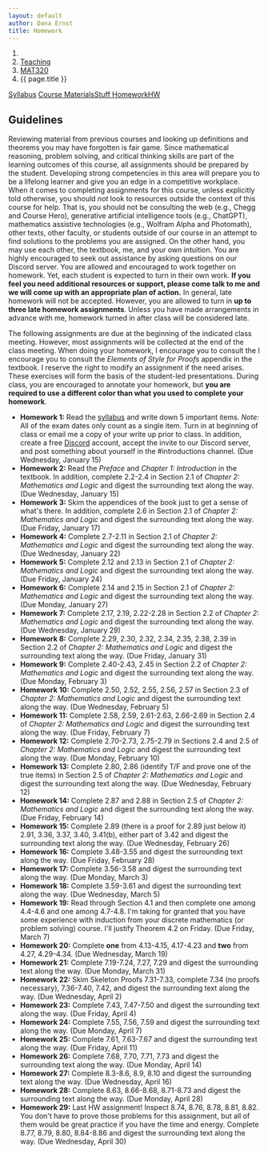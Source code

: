 ```yaml
---
layout: default
author: Dana Ernst
title: Homework
---
```


<ol class="breadcrumb">
  <li><a href="/"><i class="fa fa-home"></i></a></li>
  <li><a href="/teaching/">Teaching</a></li>
  <li><a href="/teaching/mat320s25">MAT320</a></li>
  <li class="active">{{ page.title }}</li>
</ol>

<div class="row">
<div class="col-xs-12">
<div class="btn-group btn-group-justified">
<a class="btn btn-default btn-success" href="{{site.baseurl}}/teaching/mat320s25/syllabus/">Syllabus</a>
<a class="btn btn-default btn-primary" href="{{site.baseurl}}/teaching/mat320s25/materials/">
<span class="hidden-xs">Course Materials</span><span class="visible-xs">Stuff</span>
</a>
<a class="btn btn-default btn-warning" href="{{site.baseurl}}/teaching/mat320s25/homework/">
<span class="hidden-xs">Homework</span><span class="visible-xs">HW</span>
</a>
</div>
</div>
</div>

## Guidelines ##
Reviewing material from previous courses and looking up definitions and theorems you may have forgotten is fair game. Since mathematical reasoning, problem solving, and critical thinking skills are part of the learning outcomes of this course, all assignments should be prepared by the student. Developing strong competencies in this area will prepare you to be a lifelong learner and give you an edge in a competitive workplace. When it comes to completing assignments for this course, unless explicitly told otherwise, you should *not* look to resources outside the context of this course for help.  That is, you should not be consulting the web (e.g., Chegg and Course Hero), generative artificial intelligence tools (e.g., ChatGPT), mathematics assistive technologies (e.g., Wolfram Alpha and Photomath), other texts, other faculty, or students outside of our course in an attempt to find solutions to the problems you are assigned.  On the other hand, you may use each other, the textbook, me, and your own intuition. You are highly encouraged to seek out assistance by asking questions on our Discord server. You are allowed and encouraged to work together on homework. Yet, each student is expected to turn in their own work.  **If you feel you need additional resources or support, please come talk to me and we will come up with an appropriate plan of action.** In general, late homework will not be accepted. However, you are allowed to turn in **up to three late homework assignments**. Unless you have made arrangements in advance with me, homework turned in after class will be considered late.

The following assignments are due at the beginning of the indicated class meeting. However, most assignments will be collected at the end of the class meeting.  When doing your homework, I encourage you to consult the I encourage you to consult the *Elements of Style for Proofs* appendix in the textbook. I reserve the right to modify an assignment if the need arises.  These exercises will form the basis of the student-led presentations.  During class, you are encouraged to annotate your homework, but **you are required to use a different color than what you used to complete your homework**.

- **Homework 1:** Read the [syllabus]({{site.baseurl}}/teaching/mat320s25/syllabus/) and write down 5 important items.  *Note:*  All of the exam dates only count as a single item.  Turn in at beginning of class or email me a copy of your write up prior to class. In addition, create a free [Discord](http://discord.com) account, accept the invite to our Discord server, and post something about yourself in the #introductions channel. (Due Wednesday, January 15)
- **Homework 2:** Read the *Preface* and *Chapter 1: Introduction* in the textbook. In addition, complete 2.2-2.4 in Section 2.1 of *Chapter 2: Mathematics and Logic* and digest the surrounding text along the way. (Due Wednesday, January 15)
- **Homework 3:** Skim the appendices of the book just to get a sense of what's there. In addition, complete 2.6 in Section 2.1 of *Chapter 2: Mathematics and Logic* and digest the surrounding text along the way. (Due Friday, January 17)
- **Homework 4:** Complete 2.7-2.11 in Section 2.1 of *Chapter 2: Mathematics and Logic* and digest the surrounding text along the way. (Due Wednesday, January 22)
- **Homework 5:** Complete 2.12 and 2.13 in Section 2.1 of *Chapter 2: Mathematics and Logic* and digest the surrounding text along the way. (Due Friday, January 24)
- **Homework 6:** Complete 2.14 and 2.15 in Section 2.1 of *Chapter 2: Mathematics and Logic* and digest the surrounding text along the way. (Due Monday, January 27)
- **Homework 7:** Complete 2.17, 2.19, 2.22-2.28 in Section 2.2 of *Chapter 2: Mathematics and Logic* and digest the surrounding text along the way. (Due Wednesday, January 29)
- **Homework 8:** Complete 2.29, 2.30, 2.32, 2.34, 2.35, 2.38, 2.39 in Section 2.2 of *Chapter 2: Mathematics and Logic* and digest the surrounding text along the way. (Due Friday, January 31)
- **Homework 9:** Complete 2.40-2.43, 2.45 in Section 2.2 of *Chapter 2: Mathematics and Logic* and digest the surrounding text along the way. (Due Monday, February 3)
- **Homework 10:** Complete 2.50, 2.52, 2.55, 2.56, 2.57 in Section 2.3 of *Chapter 2: Mathematics and Logic* and digest the surrounding text along the way. (Due Wednesday, February 5)
- **Homework 11:** Complete 2.58, 2.59, 2.61-2.63, 2.66-2.69 in Section 2.4 of *Chapter 2: Mathematics and Logic* and digest the surrounding text along the way. (Due Friday, February 7)
- **Homework 12:** Complete 2.70-2.73, 2.75-2.79 in Sections 2.4 and 2.5 of *Chapter 2: Mathematics and Logic* and digest the surrounding text along the way. (Due Monday, February 10)
- **Homework 13:** Complete 2.80, 2.86 (identify T/F and prove one of the true items) in Section 2.5 of *Chapter 2: Mathematics and Logic* and digest the surrounding text along the way. (Due Wednesday, February 12)
- **Homework 14:** Complete 2.87 and 2.88 in Section 2.5 of *Chapter 2: Mathematics and Logic* and digest the surrounding text along the way. (Due Friday, February 14)
- **Homework 15:** Complete 2.89 (there is a proof for 2.89 just below it) 2.91, 3.36, 3.37, 3.40, 3.41(b), either part of 3.42 and digest the surrounding text along the way. (Due Wednesday, February 26)
- **Homework 16:** Complete 3.48-3.55 and digest the surrounding text along the way. (Due Friday, February 28)
- **Homework 17:** Complete 3.56-3.58 and digest the surrounding text along the way. (Due Monday, March 3)
- **Homework 18:** Complete 3.59-3.61 and digest the surrounding text along the way. (Due Wednesday, March 5)
- **Homework 19:** Read through Section 4.1 and then complete one among 4.4-4.6 and one among 4.7-4.8. I'm taking for granted that you have some experience with induction from your discrete mathematics (or problem solving) course. I'll justify Theorem 4.2 on Friday. (Due Friday, March 7)
- **Homework 20:** Complete **one** from 4.13-4.15, 4.17-4.23 and **two** from 4.27, 4.29-4.34. (Due Wednesday, March 19)
- **Homework 21:** Complete 7.19-7.24, 7.27, 7.29 and digest the surrounding text along the way. (Due Monday, March 31)
- **Homework 22:** Skim Skeleton Proofs 7.31-7.33, complete 7.34 (no proofs necessary), 7.36-7.40, 7.42, and digest the surrounding text along the way. (Due Wednesday, April 2)
- **Homework 23:** Complete 7.43, 7.47-7.50 and digest the surrounding text along the way. (Due Friday, April 4)
- **Homework 24:** Complete 7.55, 7.56, 7.59 and digest the surrounding text along the way. (Due Monday, April 7)
- **Homework 25:** Complete 7.61, 7.63-7.67 and digest the surrounding text along the way. (Due Friday, April 11)
- **Homework 26:** Complete 7.68, 7.70, 7.71, 7.73 and digest the surrounding text along the way. (Due Monday, April 14)
- **Homework 27:** Complete 8.3-8.6, 8.9, 8.10 and digest the surrounding text along the way. (Due Wednesday, April 16)
- **Homework 28:** Complete 8.63, 8.66-8.68, 8.71-8.73 and digest the surrounding text along the way. (Due Monday, April 28)
- **Homework 29:** Last HW assignment! Inspect 8.74, 8.76, 8.78, 8.81, 8.82. You don't have to prove those problems for this assignment, but all of them would be great practice if you have the time and energy. Complete 8.77, 8.79, 8.80, 8.84-8.86 and digest the surrounding text along the way. (Due Wednesday, April 30)